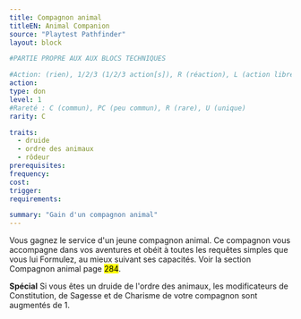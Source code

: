 ```yaml
---
title: Compagnon animal
titleEN: Animal Companion
source: "Playtest Pathfinder"
layout: block

#PARTIE PROPRE AUX AUX BLOCS TECHNIQUES

#Action: (rien), 1/2/3 (1/2/3 action[s]), R (réaction), L (action libre)
action: 
type: don
level: 1
#Rareté : C (commun), PC (peu commun), R (rare), U (unique)
rarity: C

traits:
  - druide
  - ordre des animaux
  - rôdeur
prerequisites:
frequency: 
cost:
trigger: 
requirements:

summary: "Gain d'un compagnon animal"
---
```


Vous gagnez le service d'un jeune compagnon animal. Ce compagnon vous accompagne dans vos aventures et obéit à toutes les requêtes simples que vous lui Formulez, au mieux suivant ses capacités. Voir la section Compagnon animal page <mark>284</mark>.

**Spécial** Si vous êtes un druide de l'ordre des animaux, les modificateurs de Constitution, de Sagesse et de Charisme de votre compagnon sont augmentés de 1.